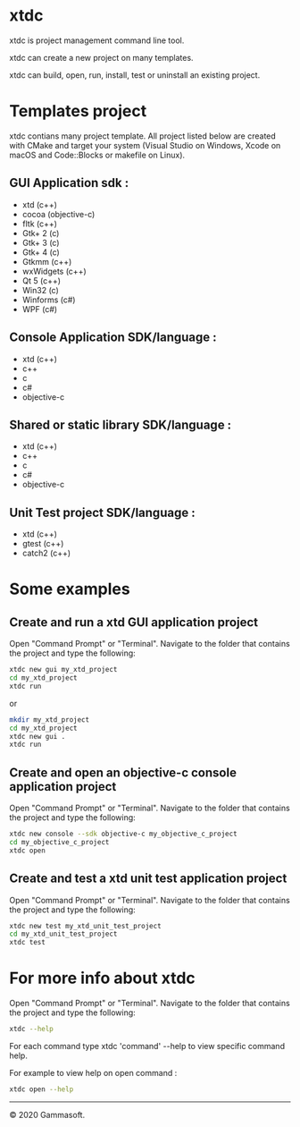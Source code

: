 # xtdc

xtdc is project management command line tool.

xtdc can create a new project on many templates.

xtdc can build, open, run, install, test or uninstall an existing project.

# Templates project

xtdc contians many project template. All project listed below are created with CMake and target your system (Visual Studio on Windows, Xcode on macOS and Code::Blocks or makefile on Linux).

## GUI Application sdk :

* xtd (c++)
* cocoa (objective-c)
* fltk (c++)
* Gtk+ 2 (c)
* Gtk+ 3 (c)
* Gtk+ 4 (c)
* Gtkmm (c++)
* wxWidgets (c++)
* Qt 5 (c++)
* Win32 (c)
* Winforms (c#)
* WPF (c#)

## Console Application SDK/language :

* xtd (c++)
* c++
* c
* c#
* objective-c

## Shared or static library SDK/language :

* xtd (c++)
* c++
* c
* c#
* objective-c

## Unit Test project SDK/language :

* xtd (c++)
* gtest (c++)
* catch2 (c++)

# Some examples

## Create and run a xtd GUI application project

Open "Command Prompt" or "Terminal". Navigate to the folder that contains the project and type the following:

```bash
xtdc new gui my_xtd_project
cd my_xtd_project
xtdc run
```

or

```bash
mkdir my_xtd_project
cd my_xtd_project
xtdc new gui .
xtdc run
```

## Create and open an objective-c console application project

Open "Command Prompt" or "Terminal". Navigate to the folder that contains the project and type the following:

```bash
xtdc new console --sdk objective-c my_objective_c_project
cd my_objective_c_project
xtdc open
```

## Create and test a xtd unit test application project

Open "Command Prompt" or "Terminal". Navigate to the folder that contains the project and type the following:

```bash
xtdc new test my_xtd_unit_test_project
cd my_xtd_unit_test_project
xtdc test
```

# For more info about xtdc

Open "Command Prompt" or "Terminal". Navigate to the folder that contains the project and type the following:

```bash
xtdc --help
```

For each command type xtdc 'command' --help to view specific command help.

For example to view help on open command :
```bash
xtdc open --help
```

______________________________________________________________________________________________

© 2020 Gammasoft.
